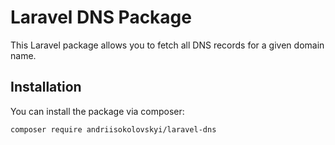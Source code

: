 # Laravel DNS Package

This Laravel package allows you to fetch all DNS records for a given domain name.

## Installation

You can install the package via composer:

```bash
composer require andriisokolovskyi/laravel-dns